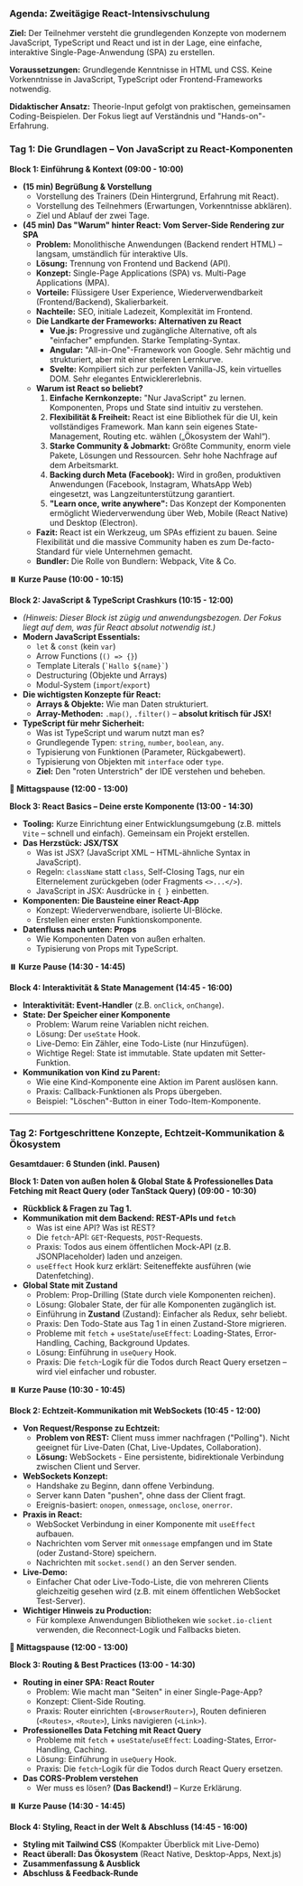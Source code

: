 ### **Agenda: Zweitägige React-Intensivschulung**

**Ziel:** Der Teilnehmer versteht die grundlegenden Konzepte von modernem JavaScript, TypeScript und React und ist in der Lage, eine einfache, interaktive Single-Page-Anwendung (SPA) zu erstellen.

**Voraussetzungen:** Grundlegende Kenntnisse in HTML und CSS. Keine Vorkenntnisse in JavaScript, TypeScript oder Frontend-Frameworks notwendig.

**Didaktischer Ansatz:** Theorie-Input gefolgt von praktischen, gemeinsamen Coding-Beispielen. Der Fokus liegt auf Verständnis und "Hands-on"-Erfahrung.

### **Tag 1: Die Grundlagen – Von JavaScript zu React-Komponenten**

**Block 1: Einführung & Kontext (09:00 - 10:00)**
*   **(15 min) Begrüßung & Vorstellung**
    *   Vorstellung des Trainers (Dein Hintergrund, Erfahrung mit React).
    *   Vorstellung des Teilnehmers (Erwartungen, Vorkenntnisse abklären).
    *   Ziel und Ablauf der zwei Tage.
*   **(45 min) Das "Warum" hinter React: Vom Server-Side Rendering zur SPA**
    *   **Problem:** Monolithische Anwendungen (Backend rendert HTML) – langsam, umständlich für interaktive UIs.
    *   **Lösung:** Trennung von Frontend und Backend (API).
    *   **Konzept:** Single-Page Applications (SPA) vs. Multi-Page Applications (MPA).
    *   **Vorteile:** Flüssigere User Experience, Wiederverwendbarkeit (Frontend/Backend), Skalierbarkeit.
    *   **Nachteile:** SEO, initiale Ladezeit, Komplexität im Frontend.
    *   **Die Landkarte der Frameworks: Alternativen zu React**
        *   **Vue.js:** Progressive und zugängliche Alternative, oft als "einfacher" empfunden. Starke Templating-Syntax.
        *   **Angular:** "All-in-One"-Framework von Google. Sehr mächtig und strukturiert, aber mit einer steileren Lernkurve.
        *   **Svelte:** Kompiliert sich zur perfekten Vanilla-JS, kein virtuelles DOM. Sehr elegantes Entwicklererlebnis.
    *   **Warum ist React so beliebt?**
        1.  **Einfache Kernkonzepte:** "Nur JavaScript" zu lernen. Komponenten, Props und State sind intuitiv zu verstehen.
        2.  **Flexibilität & Freiheit:** React ist eine Bibliothek für die UI, kein vollständiges Framework. Man kann sein eigenes State-Management, Routing etc. wählen („Ökosystem der Wahl“).
        3.  **Starke Community & Jobmarkt:** Größte Community, enorm viele Pakete, Lösungen und Ressourcen. Sehr hohe Nachfrage auf dem Arbeitsmarkt.
        4.  **Backing durch Meta (Facebook):** Wird in großen, produktiven Anwendungen (Facebook, Instagram, WhatsApp Web) eingesetzt, was Langzeitunterstützung garantiert.
        5.  **"Learn once, write anywhere":** Das Konzept der Komponenten ermöglicht Wiederverwendung über Web, Mobile (React Native) und Desktop (Electron).    
    *   **Fazit:** React ist ein Werkzeug, um SPAs effizient zu bauen. Seine Flexibilität und die massive Community haben es zum De-facto-Standard für viele Unternehmen gemacht.
    *   **Bundler:** Die Rolle von Bundlern: Webpack, Vite & Co.

**⏸️ Kurze Pause (10:00 - 10:15)**

**Block 2: JavaScript & TypeScript Crashkurs (10:15 - 12:00)**
*   *(Hinweis: Dieser Block ist zügig und anwendungsbezogen. Der Fokus liegt auf dem, was für React absolut notwendig ist.)*
*   **Modern JavaScript Essentials:**
    *   `let` & `const` (kein `var`)
    *   Arrow Functions (`() => {}`)
    *   Template Literals (`` `Hallo ${name}` ``)
    *   Destructuring (Objekte und Arrays)
    *   Modul-System (`import`/`export`)
*   **Die wichtigsten Konzepte für React:**
    *   **Arrays & Objekte:** Wie man Daten strukturiert.
    *   **Array-Methoden:** `.map()`, `.filter()` – **absolut kritisch für JSX!**
*   **TypeScript für mehr Sicherheit:**
    *   Was ist TypeScript und warum nutzt man es?
    *   Grundlegende Typen: `string`, `number`, `boolean`, `any`.
    *   Typisierung von Funktionen (Parameter, Rückgabewert).
    *   Typisierung von Objekten mit `interface` oder `type`.
    *   **Ziel:** Den "roten Unterstrich" der IDE verstehen und beheben.

**🍕 Mittagspause (12:00 - 13:00)**

**Block 3: React Basics – Deine erste Komponente (13:00 - 14:30)**
*   **Tooling:** Kurze Einrichtung einer Entwicklungsumgebung (z.B. mittels `Vite` – schnell und einfach). Gemeinsam ein Projekt erstellen.
*   **Das Herzstück: JSX/TSX**
    *   Was ist JSX? (JavaScript XML – HTML-ähnliche Syntax in JavaScript).
    *   Regeln: `className` statt `class`, Self-Closing Tags, nur ein Elternelement zurückgeben (oder Fragments `<>...</>`).
    *   JavaScript in JSX: Ausdrücke in `{ }` einbetten.
*   **Komponenten: Die Bausteine einer React-App**
    *   Konzept: Wiederverwendbare, isolierte UI-Blöcke.
    *   Erstellen einer ersten Funktionskomponente.
*   **Datenfluss nach unten: Props**
    *   Wie Komponenten Daten von außen erhalten.
    *   Typisierung von Props mit TypeScript.

**⏸️ Kurze Pause (14:30 - 14:45)**

**Block 4: Interaktivität & State Management (14:45 - 16:00)**
*   **Interaktivität: Event-Handler** (z.B. `onClick`, `onChange`).
*   **State: Der Speicher einer Komponente**
    *   Problem: Warum reine Variablen nicht reichen.
    *   Lösung: Der `useState` Hook.
    *   Live-Demo: Ein Zähler, eine Todo-Liste (nur Hinzufügen).
    *   Wichtige Regel: State ist immutable. State updaten mit Setter-Funktion.
*   **Kommunikation von Kind zu Parent:**
    *   Wie eine Kind-Komponente eine Aktion im Parent auslösen kann.
    *   Praxis: Callback-Funktionen als Props übergeben.
    *   Beispiel: "Löschen"-Button in einer Todo-Item-Komponente.

---

### **Tag 2: Fortgeschrittene Konzepte, Echtzeit-Kommunikation & Ökosystem**

**Gesamtdauer: 6 Stunden (inkl. Pausen)**

**Block 1: Daten von außen holen & Global State & Professionelles Data Fetching mit React Query (oder TanStack Query) (09:00 - 10:30)**
*   **Rückblick & Fragen zu Tag 1.**
*   **Kommunikation mit dem Backend: REST-APIs und `fetch`**
    *   Was ist eine API? Was ist REST?
    *   Die `fetch`-API: `GET`-Requests, `POST`-Requests.
    *   Praxis: Todos aus einem öffentlichen Mock-API (z.B. JSONPlaceholder) laden und anzeigen.
    *   `useEffect` Hook kurz erklärt: Seiteneffekte ausführen (wie Datenfetching).
*   **Global State mit Zustand**
    *   Problem: Prop-Drilling (State durch viele Komponenten reichen).
    *   Lösung: Globaler State, der für alle Komponenten zugänglich ist.
    *   Einführung in **Zustand** (Zustand): Einfacher als Redux, sehr beliebt.
    *   Praxis: Den Todo-State aus Tag 1 in einen Zustand-Store migrieren.
     *   Probleme mit `fetch` + `useState`/`useEffect`: Loading-States, Error-Handling, Caching, Background Updates.
    *   Lösung: Einführung in `useQuery` Hook.
    *   Praxis: Die `fetch`-Logik für die Todos durch React Query ersetzen – wird viel einfacher und robuster.

**⏸️ Kurze Pause (10:30 - 10:45)**

**Block 2: Echtzeit-Kommunikation mit WebSockets (10:45 - 12:00)**
*   **Von Request/Response zu Echtzeit:**
    *   **Problem von REST:** Client muss immer nachfragen ("Polling"). Nicht geeignet für Live-Daten (Chat, Live-Updates, Collaboration).
    *   **Lösung:** WebSockets - Eine persistente, bidirektionale Verbindung zwischen Client und Server.
*   **WebSockets Konzept:**
    *   Handshake zu Beginn, dann offene Verbindung.
    *   Server kann Daten "pushen", ohne dass der Client fragt.
    *   Ereignis-basiert: `onopen`, `onmessage`, `onclose`, `onerror`.
*   **Praxis in React:**
    *   WebSocket Verbindung in einer Komponente mit `useEffect` aufbauen.
    *   Nachrichten vom Server mit `onmessage` empfangen und im State (oder Zustand-Store) speichern.
    *   Nachrichten mit `socket.send()` an den Server senden.
*   **Live-Demo:**
    *   Einfacher Chat oder Live-Todo-Liste, die von mehreren Clients gleichzeitig gesehen wird (z.B. mit einem öffentlichen WebSocket Test-Server).
*   **Wichtiger Hinweis zu Production:**
    *   Für komplexe Anwendungen Bibliotheken wie `socket.io-client` verwenden, die Reconnect-Logik und Fallbacks bieten.

**🍕 Mittagspause (12:00 - 13:00)**

**Block 3: Routing & Best Practices (13:00 - 14:30)**
*   **Routing in einer SPA: React Router**
    *   Problem: Wie macht man "Seiten" in einer Single-Page-App?
    *   Konzept: Client-Side Routing.
    *   Praxis: Router einrichten (`<BrowserRouter>`), Routen definieren (`<Routes>`, `<Route>`), Links navigieren (`<Link>`).
*   **Professionelles Data Fetching mit React Query**
    *   Probleme mit `fetch` + `useState`/`useEffect`: Loading-States, Error-Handling, Caching.
    *   Lösung: Einführung in `useQuery` Hook.
    *   Praxis: Die `fetch`-Logik für die Todos durch React Query ersetzen.
*   **Das CORS-Problem verstehen**
    *   Wer muss es lösen? **(Das Backend!)** – Kurze Erklärung.

**⏸️ Kurze Pause (14:30 - 14:45)**

**Block 4: Styling, React in der Welt & Abschluss (14:45 - 16:00)**
*   **Styling mit Tailwind CSS** (Kompakter Überblick mit Live-Demo)
*   **React überall: Das Ökosystem** (React Native, Desktop-Apps, Next.js)
*   **Zusammenfassung & Ausblick**
*   **Abschluss & Feedback-Runde**